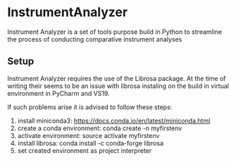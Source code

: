 # InstrumentAnalyzer
Instrument Analyzer is a set of tools purpose build in Python to streamline the process of conducting comparative instrument analyses

## Setup
Instrument Analyzer requires the use of the Librosa package. At the time of writing their seems to be an issue with librosa instaling on the build in virtual environment in PyCharm and VS19. 

If such problems arise it is advised to follow these steps:
1. install miniconda3: https://docs.conda.io/en/latest/miniconda.html
2. create a conda environment: conda create -n myfirstenv
3. activate environment: source activate myfirstenv
4. install librosa: conda install -c conda-forge librosa
5. set created environment as project interpreter
